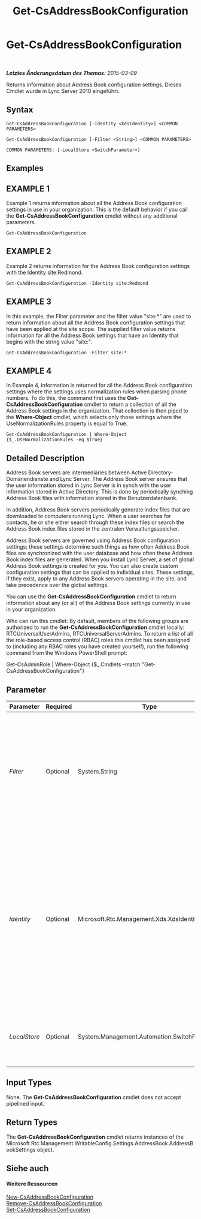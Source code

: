 ﻿---
title: Get-CsAddressBookConfiguration
TOCTitle: Get-CsAddressBookConfiguration
ms:assetid: 07757a19-f819-4d65-82da-50bf2f157a9b
ms:mtpsurl: https://technet.microsoft.com/de-de/library/Gg398132(v=OCS.15)
ms:contentKeyID: 49293075
ms.date: 05/19/2016
mtps_version: v=OCS.15
ms.translationtype: HT
---

# Get-CsAddressBookConfiguration

 

_**Letztes Änderungsdatum des Themas:** 2015-03-09_

Returns information about Address Book configuration settings. Dieses Cmdlet wurde in Lync Server 2010 eingeführt.

## Syntax

    Get-CsAddressBookConfiguration [-Identity <XdsIdentity>] <COMMON PARAMETERS>

    Get-CsAddressBookConfiguration [-Filter <String>] <COMMON PARAMETERS>

    COMMON PARAMETERS: [-LocalStore <SwitchParameter>]

## Examples

## EXAMPLE 1

Example 1 returns information about all the Address Book configuration settings in use in your organization. This is the default behavior if you call the **Get-CsAddressBookConfiguration** cmdlet without any additional parameters.

    Get-CsAddressBookConfiguration

## EXAMPLE 2

Example 2 returns information for the Address Book configuration settings with the Identity site:Redmond.

    Get-CsAddressBookConfiguration -Identity site:Redmond

## EXAMPLE 3

In this example, the Filter parameter and the filter value "site:\*" are used to return information about all the Address Book configuration settings that have been applied at the site scope. The supplied filter value returns information for all the Address Book settings that have an Identity that begins with the string value "site:".

    Get-CsAddressBookConfiguration -Filter site:*

## EXAMPLE 4

In Example 4, information is returned for all the Address Book configuration settings where the settings uses normalization rules when parsing phone numbers. To do this, the command first uses the **Get-CsAddressBookConfiguration** cmdlet to return a collection of all the Address Book settings in the organization. That collection is then piped to the **Where-Object** cmdlet, which selects only those settings where the UseNormalizationRules property is equal to True.

    Get-CsAddressBookConfiguration | Where-Object {$_.UseNormalizationRules -eq $True}

## Detailed Description

Address Book servers are intermediaries between Active Directory-Domänendienste and Lync Server. The Address Book server ensures that the user information stored in Lync Server is in synch with the user information stored in Active Directory. This is done by periodically synching Address Book files with information stored in the Benutzerdatenbank.

In addition, Address Book servers periodically generate index files that are downloaded to computers running Lync. When a user searches for contacts, he or she either search through these index files or search the Address Book index files stored in the zentralen Verwaltungsspeicher.

Address Book servers are governed using Address Book configuration settings; these settings determine such things as how often Address Book files are synchronized with the user database and how often these Address Book index files are generated. When you install Lync Server, a set of global Address Book settings is created for you. You can also create custom configuration settings that can be applied to individual sites. These settings, if they exist, apply to any Address Book servers operating in the site, and take precedence over the global settings.

You can use the **Get-CsAddressBookConfiguration** cmdlet to return information about any (or all) of the Address Book settings currently in use in your organization.

Who can run this cmdlet: By default, members of the following groups are authorized to run the **Get-CsAddressBookConfiguration** cmdlet locally: RTCUniversalUserAdmins, RTCUniversalServerAdmins. To return a list of all the role-based access control (RBAC) roles this cmdlet has been assigned to (including any RBAC roles you have created yourself), run the following command from the Windows PowerShell prompt:

Get-CsAdminRole | Where-Object {$\_.Cmdlets –match "Get-CsAddressBookConfiguration"}

## Parameter


<table>
<colgroup>
<col style="width: 25%" />
<col style="width: 25%" />
<col style="width: 25%" />
<col style="width: 25%" />
</colgroup>
<thead>
<tr class="header">
<th>Parameter</th>
<th>Required</th>
<th>Type</th>
<th>Description</th>
</tr>
</thead>
<tbody>
<tr class="odd">
<td><p><em>Filter</em></p></td>
<td><p>Optional</p></td>
<td><p>System.String</p></td>
<td><p>Enables you to use wildcard characters in order to return a collection (or multiple collections) of Address Book settings. For example, to return a collection of all the settings configured at the site scope, use this syntax: -Filter site:*. To return a collection of all the settings that have the string value &quot;EMEA&quot; somewhere in their Identity, use this syntax: -Filter *EMEA*.</p></td>
</tr>
<tr class="even">
<td><p><em>Identity</em></p></td>
<td><p>Optional</p></td>
<td><p>Microsoft.Rtc.Management.Xds.XdsIdentity</p></td>
<td><p>Unique identifier for the collection of Address Book settings to be returned. To refer to the global settings, use this syntax: -Identity global. To refer to a collection configured at the site scope, use syntax similar to this: -Identity site:Redmond.</p>
<p>Note that you cannot use wildcards when specifying an Identity. If you need to use wildcards, then include the Filter parameter instead.</p>
<p>If this parameter is not specified, then the <strong>Get-CsAddressBookConfiguration</strong> cmdlet returns a collection of all the Address Book settings in use in the organization.</p></td>
</tr>
<tr class="odd">
<td><p><em>LocalStore</em></p></td>
<td><p>Optional</p></td>
<td><p>System.Management.Automation.SwitchParameter</p></td>
<td><p>Retrieves the Address Book configuration data from the local replica of the zentralen Verwaltungsspeicher rather than from the zentralen Verwaltungsspeicher itself.</p></td>
</tr>
</tbody>
</table>


## Input Types

None. The **Get-CsAddressBookConfiguration** cmdlet does not accept pipelined input.

## Return Types

The **Get-CsAddressBookConfiguration** cmdlet returns instances of the Microsoft.Rtc.Management.WritableConfig.Settings.AddressBook.AddressBookSettings object.

## Siehe auch

#### Weitere Ressourcen

[New-CsAddressBookConfiguration](new-csaddressbookconfiguration.md)  
[Remove-CsAddressBookConfiguration](remove-csaddressbookconfiguration.md)  
[Set-CsAddressBookConfiguration](set-csaddressbookconfiguration.md)

